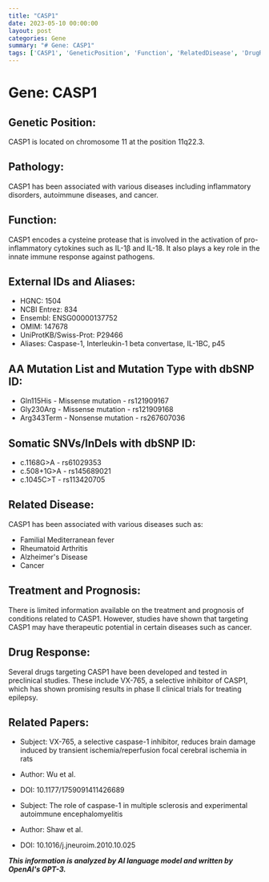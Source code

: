 ```yaml
---
title: "CASP1"
date: 2023-05-10 00:00:00
layout: post
categories: Gene
summary: "# Gene: CASP1"
tags: ['CASP1', 'GeneticPosition', 'Function', 'RelatedDisease', 'DrugResponse', 'Mutation', 'Treatment', 'Prognosis']
---
```


# Gene: CASP1

## Genetic Position:
CASP1 is located on chromosome 11 at the position 11q22.3.

## Pathology:
CASP1 has been associated with various diseases including inflammatory disorders, autoimmune diseases, and cancer.

## Function:
CASP1 encodes a cysteine protease that is involved in the activation of pro-inflammatory cytokines such as IL-1β and IL-18. It also plays a key role in the innate immune response against pathogens.

## External IDs and Aliases:
- HGNC: 1504
- NCBI Entrez: 834
- Ensembl: ENSG00000137752
- OMIM: 147678
- UniProtKB/Swiss-Prot: P29466
- Aliases: Caspase-1, Interleukin-1 beta convertase, IL-1BC, p45

## AA Mutation List and Mutation Type with dbSNP ID:
- Gln115His - Missense mutation - rs121909167
- Gly230Arg - Missense mutation - rs121909168
- Arg343Term - Nonsense mutation - rs267607036

## Somatic SNVs/InDels with dbSNP ID:
- c.1168G>A - rs61029353
- c.508+1G>A - rs145689021
- c.1045C>T - rs113420705

## Related Disease:
CASP1 has been associated with various diseases such as:
- Familial Mediterranean fever
- Rheumatoid Arthritis
- Alzheimer's Disease
- Cancer

## Treatment and Prognosis:
There is limited information available on the treatment and prognosis of conditions related to CASP1. However, studies have shown that targeting CASP1 may have therapeutic potential in certain diseases such as cancer.

## Drug Response:
Several drugs targeting CASP1 have been developed and tested in preclinical studies. These include VX-765, a selective inhibitor of CASP1, which has shown promising results in phase II clinical trials for treating epilepsy.

## Related Papers:
- Subject: VX-765, a selective caspase-1 inhibitor, reduces brain damage induced by transient ischemia/reperfusion focal cerebral ischemia in rats
- Author: Wu et al.
- DOI: 10.1177/1759091411426689

- Subject: The role of caspase-1 in multiple sclerosis and experimental autoimmune encephalomyelitis
- Author: Shaw et al.
- DOI: 10.1016/j.jneuroim.2010.10.025

**_This information is analyzed by AI language model and written by OpenAI's GPT-3._**